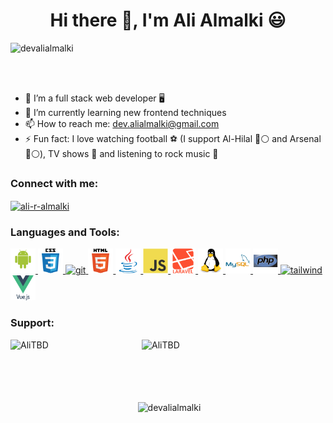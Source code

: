 <h1 align="center">Hi there 👋, I'm Ali Almalki 😃</h1>

<p align="left"> <img src="https://komarev.com/ghpvc/?username=devalialmalki&label=Profile%20views&color=0e75b6&style=flat" alt="devalialmalki" /> </p>

<br><br>

- 🔭 I’m a full stack web developer 🖥
- 🌱 I’m currently learning new frontend techniques
- 📫 How to reach me: dev.alialmalki@gmail.com
- ⚡ Fun fact: I love watching football ⚽ (I support Al-Hilal 🔵⚪ and Arsenal 🔴⚪), TV shows 🎥 and listening to rock music 🎸

<h3 align="left">Connect with me:</h3>
<p align="left">
<a href="https://linkedin.com/in/ali-r-almalki" target="blank"><img align="center" src="https://raw.githubusercontent.com/rahuldkjain/github-profile-readme-generator/master/src/images/icons/Social/linked-in-alt.svg" alt="ali-r-almalki" height="30" width="40" /></a>
</p>

<h3 align="left">Languages and Tools:</h3>
<p align="left"> <a href="https://developer.android.com" target="_blank" rel="noreferrer"> <img src="https://raw.githubusercontent.com/devicons/devicon/master/icons/android/android-original-wordmark.svg" alt="android" width="40" height="40"/> </a> <a href="https://www.w3schools.com/css/" target="_blank" rel="noreferrer"> <img src="https://raw.githubusercontent.com/devicons/devicon/master/icons/css3/css3-original-wordmark.svg" alt="css3" width="40" height="40"/> </a> <a href="https://git-scm.com/" target="_blank" rel="noreferrer"> <img src="https://www.vectorlogo.zone/logos/git-scm/git-scm-icon.svg" alt="git" width="40" height="40"/> </a> <a href="https://www.w3.org/html/" target="_blank" rel="noreferrer"> <img src="https://raw.githubusercontent.com/devicons/devicon/master/icons/html5/html5-original-wordmark.svg" alt="html5" width="40" height="40"/> </a> <a href="https://www.java.com" target="_blank" rel="noreferrer"> <img src="https://raw.githubusercontent.com/devicons/devicon/master/icons/java/java-original.svg" alt="java" width="40" height="40"/> </a> <a href="https://developer.mozilla.org/en-US/docs/Web/JavaScript" target="_blank" rel="noreferrer"> <img src="https://raw.githubusercontent.com/devicons/devicon/master/icons/javascript/javascript-original.svg" alt="javascript" width="40" height="40"/> </a> <a href="https://laravel.com/" target="_blank" rel="noreferrer"> <img src="https://raw.githubusercontent.com/devicons/devicon/master/icons/laravel/laravel-plain-wordmark.svg" alt="laravel" width="40" height="40"/> </a> <a href="https://www.linux.org/" target="_blank" rel="noreferrer"> <img src="https://raw.githubusercontent.com/devicons/devicon/master/icons/linux/linux-original.svg" alt="linux" width="40" height="40"/> </a> <a href="https://www.mysql.com/" target="_blank" rel="noreferrer"> <img src="https://raw.githubusercontent.com/devicons/devicon/master/icons/mysql/mysql-original-wordmark.svg" alt="mysql" width="40" height="40"/> </a> <a href="https://www.php.net" target="_blank" rel="noreferrer"> <img src="https://raw.githubusercontent.com/devicons/devicon/master/icons/php/php-original.svg" alt="php" width="40" height="40"/> </a> <a href="https://tailwindcss.com/" target="_blank" rel="noreferrer"> <img src="https://www.vectorlogo.zone/logos/tailwindcss/tailwindcss-icon.svg" alt="tailwind" width="40" height="40"/> </a> <a href="https://vuejs.org/" target="_blank" rel="noreferrer"> <img src="https://raw.githubusercontent.com/devicons/devicon/master/icons/vuejs/vuejs-original-wordmark.svg" alt="vuejs" width="40" height="40"/> </a> </p>

<h3 align="left">Support:</h3>
<p><a href="https://www.buymeacoffee.com/AliTBD"> <img align="left" src="https://cdn.buymeacoffee.com/buttons/v2/default-yellow.png" height="50" width="210" alt="AliTBD" /></a><a href="https://ko-fi.com/AliTBD"> <img align="left" src="https://cdn.ko-fi.com/cdn/kofi3.png?v=3" height="50" width="210" alt="AliTBD" /></a></p>
<br><br><br><br><br>
<p align="center">&nbsp;<img align="center" src="https://github-readme-stats.vercel.app/api?username=devalialmalki&show_icons=true&theme=dark&locale=en" alt="devalialmalki" /></p>
